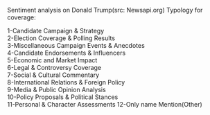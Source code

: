 Sentiment analysis on Donald Trump(src: Newsapi.org)
Typology for coverage:
    
1-Candidate Campaign & Strategy             
2-Election Coverage & Polling Results          
3-Miscellaneous Campaign Events & Anecdotes    
4-Candidate Endorsements & Influencers         
5-Economic and Market Impact                  
6-Legal & Controversy Coverage                
7-Social & Cultural Commentary               
8-International Relations & Foreign Policy      
9-Media & Public Opinion Analysis               
10-Policy Proposals & Political Stances          
11-Personal & Character Assessments
12-Only name Mention(Other) 